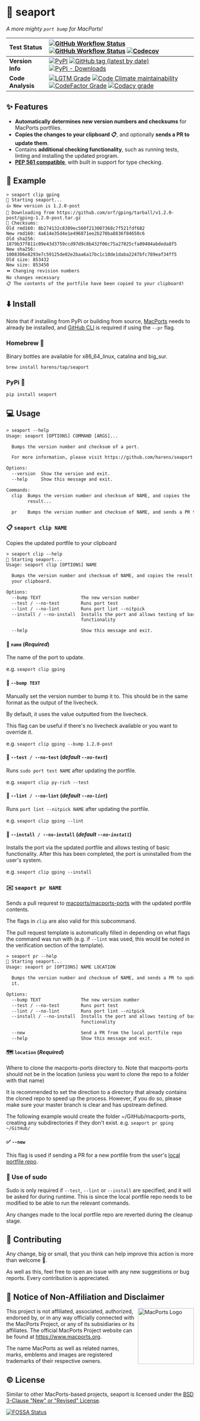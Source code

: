 # 🌊 seaport

*A more mighty `port bump` for MacPorts!*

| Test Status | [![GitHub Workflow Status](https://img.shields.io/github/workflow/status/harens/seaport/Tests?logo=github&style=flat-square)](https://github.com/harens/seaport/actions?query=workflow%3ATests) [![GitHub Workflow Status](https://img.shields.io/github/workflow/status/harens/seaport/ShellCheck?label=ShellCheck&logo=github%20actions&logoColor=white&style=flat-square)](https://github.com/harens/seaport/actions?query=workflow%3AShellCheck) [![Codecov](https://img.shields.io/codecov/c/github/harens/seaport?logo=codecov&style=flat-square)](https://codecov.io/gh/harens/seaport)  |
|:--|:--|
| __Version Info__ | [![PyPI](https://img.shields.io/pypi/v/seaport?logo=pypi&logoColor=white&style=flat-square)](https://pypi.org/project/seaport/) [![GitHub tag (latest by date)](https://img.shields.io/github/v/tag/harens/seaport?logo=github&style=flat-square)](https://github.com/harens/seaport/releases) [![PyPI - Downloads](https://img.shields.io/pypi/dm/seaport?logo=python&logoColor=white&style=flat-square)](https://pypi.org/project/seaport/) |
| __Code Analysis__ |[![LGTM Grade](https://img.shields.io/lgtm/grade/python/github/harens/seaport?logo=lgtm&style=flat-square)](https://lgtm.com/projects/g/harens/seaport/) [![Code Climate maintainability](https://img.shields.io/codeclimate/maintainability/harens/seaport?logo=code%20climate&style=flat-square)](https://codeclimate.com/github/harens/seaport) [![CodeFactor Grade](https://img.shields.io/codefactor/grade/github/harens/seaport?logo=codefactor&style=flat-square)](https://www.codefactor.io/repository/github/harens/seaport) [![Codacy grade](https://img.shields.io/codacy/grade/8539131738c3433f8057e65aab21de03?logo=codacy&style=flat-square)](https://app.codacy.com/gh/harens/seaport/dashboard?branch=master)|

## ✨ Features

* __Automatically determines new version numbers and checksums__ for MacPorts portfiles.
* __Copies the changes to your clipboard 📋__, and optionally __sends a PR to update them__.
* Contains __additional checking functionality__, such as running tests, linting and installing the updated program.
* __[PEP 561 compatible](https://www.python.org/dev/peps/pep-0561)__, with built in support for type checking.

## 🤖 Example

```
> seaport clip gping
🌊 Starting seaport...
👍 New version is 1.2.0-post
🔻 Downloading from https://github.com/orf/gping/tarball/v1.2.0-post/gping-1.2.0-post.tar.gz
🔎 Checksums:
Old rmd160: 8b274132c8389ec560f213007368c7f521fdf682
New rmd160: 4a614e35d4e1e496871ee2b270ba8836f84650c6
Old sha256: 1879b37f811c09e43d3759ccd97d9c8b432f06c75a27025cfa09404abdeda8f5
New sha256: 1008306e8293e7c59125de02e2baa6a17bc1c10de1daba2247bfc789eaf34ff5
Old size: 853432
New size: 853450
⏪️ Changing revision numbers
No changes necessary
📋 The contents of the portfile have been copied to your clipboard!
```

## ⬇️ Install

Note that if installing from PyPi or building from source, [MacPorts](https://www.macports.org/) needs to already be installed, and [GitHub CLI](https://cli.github.com/) is required if using the `--pr` flag.

### Homebrew 🍺

Binary bottles are available for x86_64_linux, catalina and big_sur.

```
brew install harens/tap/seaport
```

### PyPi 🐍

```
pip install seaport
```

## 💻 Usage

```txt
> seaport --help
Usage: seaport [OPTIONS] COMMAND [ARGS]...

  Bumps the version number and checksum of a port.

  For more information, please visit https://github.com/harens/seaport

Options:
  --version  Show the version and exit.
  --help     Show this message and exit.

Commands:
  clip  Bumps the version number and checksum of NAME, and copies the
        result...

  pr    Bumps the version number and checksum of NAME, and sends a PR to...
```

### 📋 `seaport clip NAME`

Copies the updated portfile to your clipboard

```txt
> seaport clip --help
🌊 Starting seaport...
Usage: seaport clip [OPTIONS] NAME

  Bumps the version number and checksum of NAME, and copies the result to
  your clipboard.

Options:
  --bump TEXT               The new version number
  --test / --no-test        Runs port test
  --lint / --no-lint        Runs port lint --nitpick
  --install / --no-install  Installs the port and allows testing of basic
                            functionality

  --help                    Show this message and exit.
```

#### 📛 `name` (_Required_)

The name of the port to update.

e.g. `seaport clip gping`

#### 🔻 `--bump TEXT`

Manually set the version number to bump it to. This should be in the same format as the output of the livecheck.

By default, it uses the value outputted from the livecheck.

This flag can be useful if there's no livecheck available or you want to override it.

e.g. `seaport clip gping --bump 1.2.0-post`

#### 🧪 `--test / --no-test` (_default `--no-test`_)

Runs `sudo port test NAME` after updating the portfile.

e.g. `seaport clip py-rich --test`

#### 🤔 `--lint / --no-lint` (_default `--no-lint`_)

Runs `port lint --nitpick NAME` after updating the portfile.

e.g. `seaport clip gping --lint`

#### 🔨 `--install / --no-install` (_default `--no-install`_)

Installs the port via the updated portfile and allows testing of basic functionality. After this has been completed, the port is uninstalled from the user's system.

e.g. `seaport clip gping --install`

### ✉️ `seaport pr NAME`

Sends a pull requrest to [macports/macports-ports](https://github.com/macports/macports-ports) with the updated portfile contents.

The flags in `clip` are also valid for this subcommand.

The pull request template is automatically filled in depending on what flags the command was run with (e.g. if `--lint` was used, this would be noted in the verification section of the template).

```txt
> seaport pr --help
🌊 Starting seaport...
Usage: seaport pr [OPTIONS] NAME LOCATION

  Bumps the version number and checksum of NAME, and sends a PR to update
  it.

Options:
  --bump TEXT               The new version number
  --test / --no-test        Runs port test
  --lint / --no-lint        Runs port lint --nitpick
  --install / --no-install  Installs the port and allows testing of basic
                            functionality

  --new                     Send a PR from the local portfile repo
  --help                    Show this message and exit.
  ```

#### 🗺 `location` (_Required_)

Where to clone the macports-ports directory to.
Note that macports-ports should not be in the location (unless you want to clone the repo to a folder with that name)

It is recommended to set the direction to a directory that already contains the cloned repo to speed up the process.
However, if you do so, please make sure your master branch is clear and has upstream defined.

The following example would create the folder ~/GitHub/macports-ports, creating any subdirectories if they don't exist.
e.g. `seaport pr gping ~/GitHub/`
  
#### ✅ `--new`

This flag is used if sending a PR for a new portfile from the user's [local portfile repo](https://guide.macports.org/chunked/development.local-repositories.html).

### 🚀 Use of sudo

Sudo is only required if `--test`, `--lint` or `--install` are specified, and it will be asked for during runtime. This is since the local portfile repo needs to be modified to be able to run the relevant commands.

Any changes made to the local portfile repo are reverted during the cleanup stage.

## 🔨 Contributing

Any change, big or small, that you think can help improve this action is more than welcome 🎉.

As well as this, feel free to open an issue with any new suggestions or bug reports. Every contribution is appreciated.

## 📒 Notice of Non-Affiliation and Disclaimer

<img src="https://avatars2.githubusercontent.com/u/4225322?s=280&v=4" align="right"
     alt="MacPorts Logo" width="150">

This project is not affiliated, associated, authorized, endorsed by, or in any way officially connected with the MacPorts Project, or any of its subsidiaries or its affiliates. The official MacPorts Project website can be found at <https://www.macports.org>.

The name MacPorts as well as related names, marks, emblems and images are registered trademarks of their respective owners.

## ©️ License

Similar to other MacPorts-based projects, seaport is licensed under the [BSD 3-Clause "New" or "Revised" License](https://github.com/harens/seaport/blob/master/LICENSE).

[![FOSSA Status](https://app.fossa.com/api/projects/git%2Bgithub.com%2Fharens%2Fseaport.svg?type=large)](https://app.fossa.com/projects/git%2Bgithub.com%2Fharens%2Fseaport?ref=badge_large)
